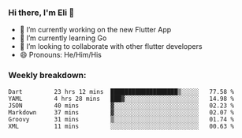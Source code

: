 ### Hi there, I'm Eli 👋
- 🔭 I’m currently working on the new Flutter App
- 🌱 I’m currently learning Go
- 🦄 I’m looking to collaborate with other flutter developers
- 😄 Pronouns: He/Him/His

### Weekly breakdown:
<!--START_SECTION:waka-->

```text
Dart         23 hrs 12 mins  ███████████████████▒░░░░░   77.58 %
YAML         4 hrs 28 mins   ███▓░░░░░░░░░░░░░░░░░░░░░   14.98 %
JSON         40 mins         ▓░░░░░░░░░░░░░░░░░░░░░░░░   02.23 %
Markdown     37 mins         ▓░░░░░░░░░░░░░░░░░░░░░░░░   02.07 %
Groovy       31 mins         ▒░░░░░░░░░░░░░░░░░░░░░░░░   01.74 %
XML          11 mins         ░░░░░░░░░░░░░░░░░░░░░░░░░   00.63 %
```

<!--END_SECTION:waka-->
